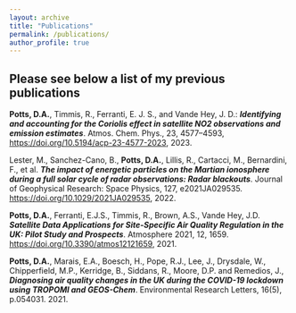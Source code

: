 ```yaml
---
layout: archive
title: "Publications"
permalink: /publications/
author_profile: true
---
```

Please see below a list of my previous publications
---


**Potts, D.A.**, Timmis, R., Ferranti, E. J. S., and Vande Hey, J. D.: ***Identifying and accounting for the Coriolis effect in satellite NO2 observations and emission estimates***. Atmos. Chem. Phys., 23, 4577–4593, https://doi.org/10.5194/acp-23-4577-2023, 2023.


Lester, M., Sanchez-Cano, B., **Potts, D.A.**, Lillis, R., Cartacci, M., Bernardini, F., et al. ***The impact of energetic particles on the Martian ionosphere during a full solar cycle of radar observations: Radar blackouts***. Journal of Geophysical Research: Space Physics, 127, e2021JA029535. https://doi.org/10.1029/2021JA029535, 2022.


**Potts, D.A.**, Ferranti, E.J.S., Timmis, R., Brown, A.S., Vande Hey, J.D. ***Satellite Data Applications for Site-Specific Air Quality Regulation in the UK: Pilot Study and Prospects***. Atmosphere 2021, 12, 1659. https://doi.org/10.3390/atmos12121659, 2021.


**Potts, D.A.**, Marais, E.A., Boesch, H., Pope, R.J., Lee, J., Drysdale, W., Chipperfield, M.P., Kerridge, B., Siddans, R., Moore, D.P. and Remedios, J., ***Diagnosing air quality changes in the UK during the COVID-19 lockdown using TROPOMI and GEOS-Chem***. Environmental Research Letters, 16(5), p.054031. 2021.








